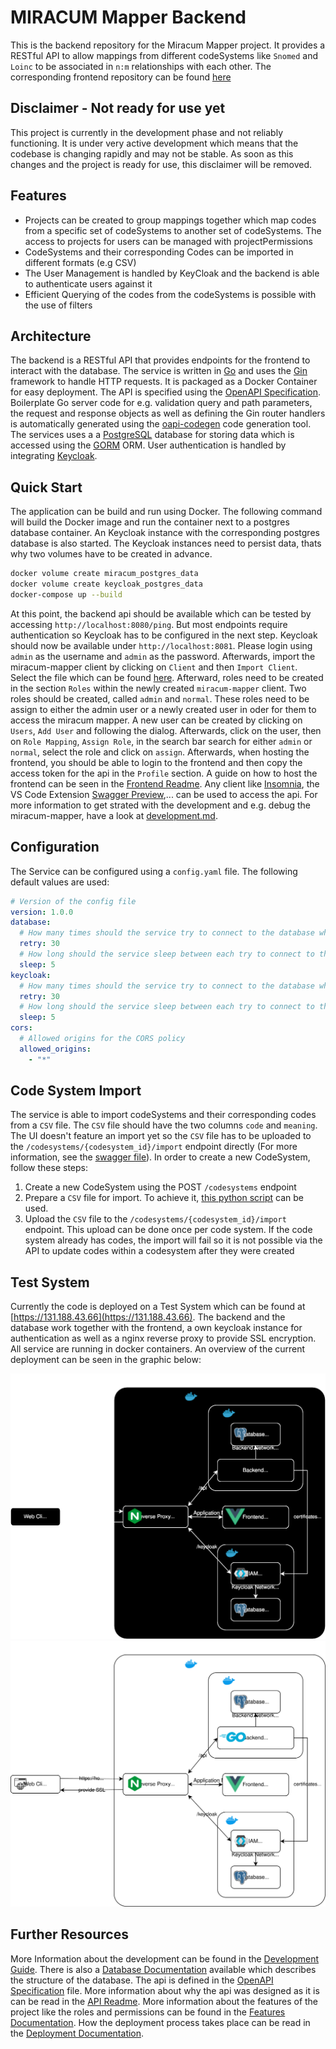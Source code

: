 # MIRACUM Mapper Backend

This is the backend repository for the Miracum Mapper project. It provides a RESTful API to allow mappings from different codeSystems like `Snomed` and `Loinc` to be associated in `n:m` relationships with each other. The corresponding frontend repository can be found [here](https://github.com/miracum/MIRACUM-Mapper-2.0-frontend)

## Disclaimer - Not ready for use yet

This project is currently in the development phase and not reliably functioning. It is under very active development which means that the codebase is changing rapidly and may not be stable. As soon as this changes and the project is ready for use, this disclaimer will be removed.

## Features

- Projects can be created to group mappings together which map codes from a specific set of codeSystems to another set of codeSystems. The access to projects for users can be managed with projectPermissions
- CodeSystems and their corresponding Codes can be imported in different formats (e.g CSV)
- The User Management is handled by KeyCloak and the backend is able to authenticate users against it
- Efficient Querying of the codes from the codeSystems is possible with the use of filters

## Architecture

The backend is a RESTful API that provides endpoints for the frontend to interact with the database. The service is written in [Go](https://go.dev) and uses the [Gin](https://gin-gonic.com) framework to handle HTTP requests. It is packaged as a Docker Container for easy deployment. The API is specified using the [OpenAPI Specification](https://swagger.io/resources/open-api/). Boilerplate Go server code for e.g. validation query and path parameters, the request and response objects as well as defining the Gin router handlers is automatically generated using the [oapi-codegen](https://github.com/oapi-codegen/oapi-codegen) code generation tool. The services uses a a [PostgreSQL](https://www.postgresql.org) database for storing data which is accessed using the [GORM](https://gorm.io) ORM. User authentication is handled by integrating [Keycloak](https://www.keycloak.org).

## Quick Start

The application can be build and run using Docker. The following command will build the Docker image and run the container next to a postgres database container. An Keycloak instance with the corresponding postgres database is also started. The Keycloak instances need to persist data, thats why two volumes have to be created in advance.

```bash
docker volume create miracum_postgres_data
docker volume create keycloak_postgres_data
docker-compose up --build
```

At this point, the backend api should be available which can be tested by accessing `http://localhost:8080/ping`. But most endpoints require authentication so Keycloak has to be configured in the next step. Keycloak should now be available under `http://localhost:8081`. Please login using `admin` as the username and `admin` as the password. Afterwards, import the miracum-mapper client by clicking on `Client` and then `Import Client`. Select the file which can be found [here](tools/setup/keycloak-client-miracum-mapper.json). Afterward, roles need to be created in the section `Roles` within the newly created `miracum-mapper` client. Two roles should be created, called `admin` and `normal`. These roles need to be assign to either the admin user or a newly created user in oder for them to access the miracum mapper. A new user can be created by clicking on `Users`, `Add User` and following the dialog. Afterwards, click on the user, then on `Role Mapping`, `Assign Role`, in the search bar search for either `admin` or `normal`, select the role and click on `assign`. Afterwards, when hosting the frontend, you should be able to login to the frontend and then copy the access token for the api in the `Profile` section. A guide on how to host the frontend can be seen in the [Frontend Readme](https://github.com/miracum/MIRACUM-Mapper-2.0-frontend). Any client like [Insomnia](https://insomnia.rest), the VS Code Extension [Swagger Preview](https://marketplace.visualstudio.com/items?itemName=Arjun.swagger-viewer),... can be used to access the api. For more information to get strated with the development and e.g. debug the miracum-mapper, have a look at [development.md](./docs/deployment.md).

## Configuration

The Service can be configured using a `config.yaml` file. The following default values are used:

```yaml
# Version of the config file
version: 1.0.0
database:
  # How many times should the service try to connect to the database when starting
  retry: 30
  # How long should the service sleep between each try to connect to the database
  sleep: 5
keycloak:
  # How many times should the service try to connect to the database when starting
  retry: 30
  # How long should the service sleep between each try to connect to the database
  sleep: 5
cors:
  # Allowed origins for the CORS policy
  allowed_origins:
    - "*"
```

## Code System Import

The service is able to import codeSystems and their corresponding codes from a `CSV` file. The `CSV` file should have the two columns `code` and `meaning`. The UI doesn't feature an import yet so the `CSV` file has to be uploaded to the `/codesystems/{codesystem_id}/import` endpoint directly (For more information, see the [swagger file](api/openapi.yaml)). In order to create a new CodeSystem, follow these steps:

1. Create a new CodeSystem using the POST `/codesystems` endpoint
2. Prepare a `CSV` file for import. To achieve it, [this python script](tools/codesystem-import/parser/README.md) can be used.
3. Upload the `CSV` file to the `/codesystems/{codesystem_id}/import` endpoint. This upload can be done once per code system. If the code system already has codes, the import will fail so it is not possible via the API to update codes within a codesystem after they were created

## Test System

Currently the code is deployed on a Test System which can be found at [https://131.188.43.66](https://131.188.43.66). The backend and the database work together with the frontend, a own keycloak instance for authentication as well as a nginx reverse proxy to provide SSL encryption. All service are running in docker containers. An overview of the current deployment can be seen in the graphic below:

![Deployment Test System](docs/images/ArchitectureTestSystem-dark.svg#gh-dark-mode-only)
![Deployment Test System](docs/images/ArchitectureTestSystem-light.svg#gh-light-mode-only)

## Further Resources

More Information about the development can be found in the [Development Guide](./docs/development.md). There is also a [Database Documentation](./docs/database.md) available which describes the structure of the database. The api is defined in the [OpenAPI Specification](./api/openapi.yaml) file. More information about why the api was designed as it is can be read in the [API Readme](./api/README.md). More information about the features of the project like the roles and permissions can be found in the [Features Documentation](./docs/features.md). How the deployment process takes place can be read in the [Deployment Documentation](./docs/deployment.md).
